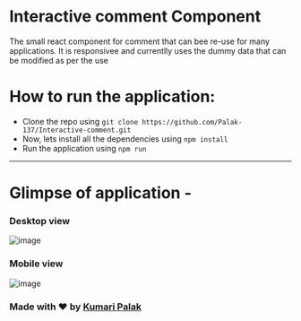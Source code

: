 # Interactive comment Component

The small react component for comment that can bee re-use for many applications. 
It is responsivee and currentlly uses the dummy data that can be modified as per the use


# How to run the application:
- Clone the repo using `git clone https://github.com/Palak-137/Interactive-comment.git`
- Now, lets install all the dependencies using `npm install`
- Run the application using `npm run`

<hr/>

# Glimpse of application - 

### Desktop view

![image](https://user-images.githubusercontent.com/54790525/215439757-6cb8581c-4a50-4329-ab54-e2a625356c24.png)

### Mobile view

![image](https://user-images.githubusercontent.com/54790525/215439889-8220acd8-045c-4e8e-b408-875e3b94ac54.png)



### Made with ♥ by [Kumari Palak](https://github.com/Palak-137)
